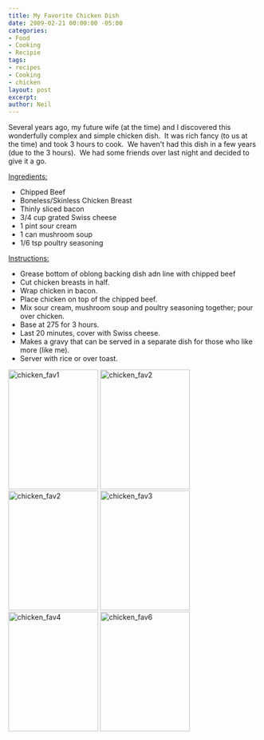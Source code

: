 ```yaml
---
title: My Favorite Chicken Dish
date: 2009-02-21 00:00:00 -05:00
categories:
- Food
- Cooking
- Recipie
tags:
- recipes
- Cooking
- chicken
layout: post
excerpt: 
author: Neil
---
```


<p style="text-align: left;">Several years ago, my future wife (at the time) and I discovered this wonderfully complex and simple chicken dish.&nbsp; It was rich fancy (to us at the time) and took 3 hours to cook.&nbsp; We haven't had this dish in a few years (due to the 3 hours).&nbsp; We had some friends over last night and decided to give it a go.</p>
<p style="text-align: left;"><span style="text-decoration: underline;">Ingredients:</span></p>

<ul style="text-align: left;">
	<li>Chipped Beef</li>
	<li>Boneless/Skinless Chicken Breast</li>
	<li>Thinly sliced bacon</li>
	<li>3/4 cup grated Swiss cheese</li>
	<li>1 pint sour cream</li>
	<li>1 can mushroom soup</li>
	<li>1/6 tsp poultry seasoning</li>
</ul>
<p style="text-align: left;"><span style="text-decoration: underline;">Instructions:</span></p>

<ul style="text-align: left;">
	<li>Grease bottom of oblong backing dish adn line with chipped beef</li>
	<li>Cut chicken breasts in half.</li>
	<li>Wrap chicken in bacon.</li>
	<li>Place chicken on top of the chipped beef.</li>
	<li>Mix sour cream, mushroom soup and poultry seasoning together; pour over chicken.</li>
	<li>Base at 275 for 3 hours.</li>
	<li>Last 20 minutes, cover with Swiss cheese.</li>
	<li>Makes a gravy that can be served in a separate dish for those who like more (like me).</li>
	<li>Server with rice or over toast.</li>
</ul>
<p style="text-align: left;"></p>
<p style="text-align: left;"><a class="tt-flickr tt-flickr-Small" title="chicken_fav1" href="http://techcook.net/pictures/photo/3297508808/chicken_fav1.html"><img class="alignnone" src="http://farm4.static.flickr.com/3308/3297508808_dc9b7a4c02_m.jpg" alt="chicken_fav1" width="180" height="240" /></a> <a class="tt-flickr tt-flickr-Small" title="chicken_fav2" href="http://techcook.net/pictures/photo/3296684619/chicken_fav2.html"><img class="alignnone" src="http://farm4.static.flickr.com/3554/3296684619_94cfa74832_m.jpg" alt="chicken_fav2" width="180" height="240" /></a> <a class="tt-flickr tt-flickr-Small" title="chicken_fav2" href="http://techcook.net/pictures/photo/3296684619/chicken_fav2.html"><img class="alignnone" src="http://farm4.static.flickr.com/3554/3296684619_94cfa74832_m.jpg" alt="chicken_fav2" width="180" height="240" /></a> <a class="tt-flickr tt-flickr-Small" title="chicken_fav3" href="http://techcook.net/pictures/photo/3296684689/chicken_fav3.html"><img class="alignnone" src="http://farm4.static.flickr.com/3548/3296684689_073f256c17_m.jpg" alt="chicken_fav3" width="180" height="240" /></a> <a class="tt-flickr tt-flickr-Small" title="chicken_fav4" href="http://techcook.net/pictures/photo/3296684715/chicken_fav4.html"><img class="alignnone" src="http://farm4.static.flickr.com/3484/3296684715_7f3cbd4276_m.jpg" alt="chicken_fav4" width="180" height="240" /></a> <a class="tt-flickr tt-flickr-Small" title="chicken_fav6" href="http://techcook.net/pictures/photo/3297509090/chicken_fav6.html"><img class="alignnone" src="http://farm4.static.flickr.com/3364/3297509090_3b8a9346c4_m.jpg" alt="chicken_fav6" width="180" height="240" /></a></p>
